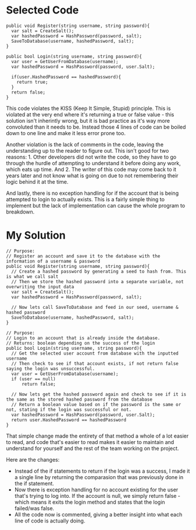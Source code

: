 # Selected Code
```
public void Register(string username, string password){ 
  var salt = CreateSalt(); 
  var hashedPassword = HashPassword(password, salt); 
  SaveToDatabase(username, hashedPassword, salt); 
} 

public bool Login(string username, string password){ 
  var user = GetUserFromDatabase(username); 
  var hashedPassword = HashPassword(password, user.Salt); 

  if(user.HashedPassword == hashedPassword){ 
    return true; 
  } 
  return false; 
}
```
This code violates the KISS (Keep It Simple, Stupid) principle. This is violated at the very end where it's returning a true or false value - this solution isn't inherintly wrong, but it is bad practice as it's way more convoluted than it needs to be. Instead those 4 lines of code can be boiled down to one line and make it less error prone too.

Another violation is the lack of comments in the code, leaving the understanding up to the reader to figure out. This isn't good for two reasons: 1. Other developers did not write the code, so they have to go through the hurdle of attempting to understand it before doing any work, which eats up time. And 2. The writer of this code may come back to it years later and not know what is going on due to not remembering their logic behind it at the time.

And lastly, there is no exception handling for if the account that is being attempted to login to actually exists. This is a fairly simple thing to implement but the lack of implementation can cause the whole program to breakdown.

# My Solution
```
// Purpose:
// Register an account and save it to the database with the information of a username & password
public void Register(string username, string password){ 
  // Create a hashed password by generating a seed to hash from. This is what we call salt
  // Then we store the hashed password into a separate variable, not overwriting the input data
  var salt = CreateSalt(); 
  var hashedPassword = HashPassword(password, salt); 

  // Now lets call SaveToDatabase and feed in our seed, username & hashed password
  SaveToDatabase(username, hashedPassword, salt); 
} 

// Purpose:
// Login to an account that is already inside the database.
// Returns: boolean depending on the success of the login
public bool Login(string username, string password){ 
  // Get the selected user account from database with the inputted username
  // Then check to see if that account exists, if not return false saying the login was unsuccessful.
  var user = GetUserFromDatabase(username);
  if (user == null)
      return false;

  // Now lets get the hashed password again and check to see if it is the same as the stored hashed password from the database
  // Return a boolean value based on if the password is the same or not, stating if the login was successful or not.
  var hashedPassword = HashPassword(password, user.Salt); 
  return user.HashedPassword == hashedPassword
}
```
That simple change made the entirety of that method a whole of a lot easier to read, and code that's easier to read makes it easier to maintain and understand for yourself and the rest of the team working on the project. 

Here are the changes:
- Instead of the if statements to return if the login was a success, I made it a single line by returning the comparasion that was previously done in the if statement.
- Now there is exception handling for no account existing for the user that's trying to log into. If the account is null, we simply return false - which means it exits the login method and states that the login failed/was false.
- All the code now is commented, giving a better insight into what each line of code is actually doing.
